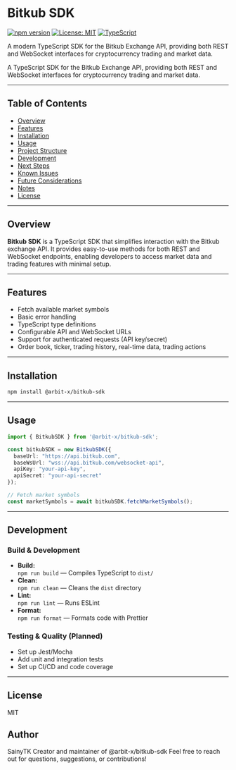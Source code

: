 # Bitkub SDK

[![npm version](https://img.shields.io/npm/v/@arbit-x/bitkub-sdk.svg)](https://www.npmjs.com/package/@arbit-x/bitkub-sdk)
[![License: MIT](https://img.shields.io/badge/License-MIT-yellow.svg)](https://opensource.org/licenses/MIT)
[![TypeScript](https://img.shields.io/badge/TypeScript-Ready-blue.svg)](https://www.typescriptlang.org/)

A modern TypeScript SDK for the Bitkub Exchange API, providing both REST and WebSocket interfaces for cryptocurrency trading and market data.

A TypeScript SDK for the Bitkub Exchange API, providing both REST and WebSocket interfaces for cryptocurrency trading and market data.

---

## Table of Contents

- [Overview](#overview)
- [Features](#features)
- [Installation](#installation)
- [Usage](#usage)
- [Project Structure](#project-structure)
- [Development](#development)
- [Next Steps](#next-steps)
- [Known Issues](#known-issues)
- [Future Considerations](#future-considerations)
- [Notes](#notes)
- [License](#license)

---

## Overview

**Bitkub SDK** is a TypeScript SDK that simplifies interaction with the Bitkub exchange API. It provides easy-to-use methods for both REST and WebSocket endpoints, enabling developers to access market data and trading features with minimal setup.

---

## Features

- Fetch available market symbols
- Basic error handling
- TypeScript type definitions
- Configurable API and WebSocket URLs
- Support for authenticated requests (API key/secret)
- Order book, ticker, trading history, real-time data, trading actions

---

## Installation
```bash
npm install @arbit-x/bitkub-sdk
```

---

## Usage

```typescript
import { BitkubSDK } from '@arbit-x/bitkub-sdk';

const bitkubSDK = new BitkubSDK({
  baseUrl: "https://api.bitkub.com",
  baseWsUrl: "wss://api.bitkub.com/websocket-api",
  apiKey: "your-api-key",
  apiSecret: "your-api-secret"
});

// Fetch market symbols
const marketSymbols = await bitkubSDK.fetchMarketSymbols();
```

---

## Development

### Build & Development

- **Build:**  
  `npm run build` — Compiles TypeScript to `dist/`
- **Clean:**  
  `npm run clean` — Cleans the `dist` directory
- **Lint:**  
  `npm run lint` — Runs ESLint
- **Format:**  
  `npm run format` — Formats code with Prettier

### Testing & Quality (Planned)

- Set up Jest/Mocha
- Add unit and integration tests
- Set up CI/CD and code coverage

---

## License

MIT

## Author
SainyTK
Creator and maintainer of @arbit-x/bitkub-sdk
Feel free to reach out for questions, suggestions, or contributions!

